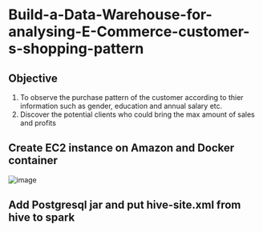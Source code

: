 # Build-a-Data-Warehouse-for-analysing-E-Commerce-customer-s-shopping-pattern
## Objective
1. To observe the purchase pattern of the customer according to thier information such as gender, education and annual salary etc.
2. Discover the potential clients who could bring the max amount of sales and profits
## Create EC2 instance on Amazon and Docker container
![image](https://user-images.githubusercontent.com/103509243/193682249-65be5c24-1313-488d-8b97-0523160244a2.png)
## Add Postgresql jar and put hive-site.xml from hive to spark






